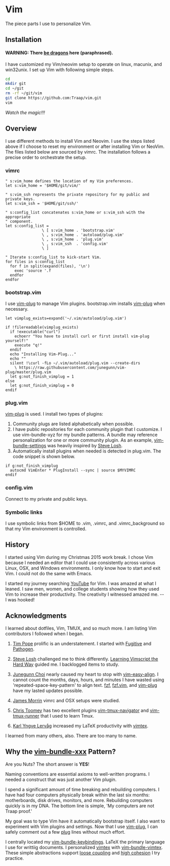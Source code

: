# Vim
The piece parts I use to personalize Vim.

## Installation 
#### **WARNING:** There [be dragons](https://github.com/tpope/tpope) here (paraphrased).
I have customized my Vim/neovim setup to operate on linux, macunix, and
win32unix.  I set up Vim with following simple steps.

```bash
cd 
mkdir git
cd ~/git
rm -rf ~/git/vim
git clone https://github.com:Traap/vim.git
vim
```
*Watch the magic!!!*

## Overview
I use different methods to install Vim and Neovim.  I use the steps listed above
if I choose to reset my environment or after installing Vim or NeoVim.  The
files listed below are sourced by vimrc.  The installation follows a precise
order to orchestrate the setup.

### vimrc

```vim
" s:vim_home defines the location of my Vim preferences.
let s:vim_home = '$HOME/git/vim/'

" s:vim_ssh represents the private repository for my public and private keys. 
let s:vim_ssh = '$HOME/git/ssh/'

" s:config_list concatenates s:vim_home or s:vim_ssh with the appropriate
" component. 
let s:config_list = 
                \ [ s:vim_home . 'bootstrap.vim'
                \ , s:vim_home . 'autoload/plug.vim'
                \ , s:vim_home . 'plug.vim'
                \ , s:vim_ssh  . 'config.vim'
                \ ]

" Iterate s:config_list to kick-start Vim. 
for files in s:config_list
  for f in split(expand(files), '\n')
    exec 'source '.f
  endfor
endfor

``` 

### bootstrap.vim
I use [vim-plug](https://github.com/junegunn/vim-plug) to manage Vim plugins.
bootstrap.vim installs [vim-plug](https://github.com/junegunn/vim-plug) when
necessary.

```vim
let vimplug_exists=expand('~/.vim/autoload/plug.vim')

if !filereadable(vimplug_exists)
  if !executable("curl")
    echoerr "You have to install curl or first install vim-plug yourself!"
    execute "q!"
  endif
  echo "Installing Vim-Plug..."
  echo ""
  silent !\curl -fLo ~/.vim/autoload/plug.vim --create-dirs
    \ https://raw.githubusercontent.com/junegunn/vim-plug/master/plug.vim
  let g:not_finish_vimplug = 1 
else
  let g:not_finish_vimplug = 0 
endif
```

### plug.vim
[vim-plug](https://github.com/junegunn/vim-plug) is used.  I install two types
of plugins:
1. Community plugs are listed alphabetically when possible.
2. I have public repositories for each community plugin that I customize.  I use
   vim-bundle-xyz for my bundle patterns.  A bundle may reference
   personalization for one or more community plugin.   As an example,
   [vim-bundle-settings](https://github.com/Traap/vim-bundle-settings) was
   heavily inspired by [Steve Losh](https://github.com/sjl).
3. Automatically install plugins when needed is detected in plug.vim.  The
   code snippet is shown below.
```vim
if g:not_finish_vimplug
  autocmd VimEnter * PlugInstall --sync | source $MYVIMRC
endif
```

### config.vim
Connect to my private and public keys.

### Symbolic links
I use symbolic links from $HOME to .vim, .vimrc, and .vimrc_background so that
my Vim environment is controlled.

## History
I started using Vim during my Christmas 2015 work break.  I chose Vim because I
needed an editor that I could use consistently across various Linux, OSX, and
Windows environments.  I only know how to start and exit Vim.  I could not do
the same with Emacs.  

I started my journey searching [YouTube](https://www.youtube.com) for Vim.  I
was amazed at what I leaned.  I saw men, women, and college students showing how
they used Vim to increase their productivity.  The creativity I witnessed amazed
me. -- I was hooked!

## Acknowledgments
I learned about dotfiles, Vim, TMUX, and so much more.  I am listing Vim
contributors I followed when I began.

1. [Tim Pope](https://github.com/tpope) prolific is an understatement.  I
   started with [Fugitive](https://github.com/tpope/vim-fugitive) and
   [Pathogen](https://github.com/tpope/vim-pathogen).   
2. [Steve Losh](https://github.com/sjl) challenged me to think differently.
   [Learning Vimscript the Hard Way](https://learnvimscriptthehardway.stevelosh.com/)
   guided me.  I backlogged items to study. 

3. [Junegunn Choi](https://github.com/junegunn/) nearly caused my heart to stop
   with [vim-easy-align](https://github.com/junegunn/vim-easy-align).  I cannot
   count the months, days, hours, and minutes I have wasted using
   'repeated-space-key-pattern' to align text.
   [fzf](https://github.com/junegunn/fzf),
   [fzf.vim](https://github.com/junegunn/fzf.vim),  and
   [vim-plug](https://github.com/junegunn/vim-plug) have my lasted updates
   possible.

4. [James Morrin](https://github.com/treasonx) vimrc and OSX setups were
   studied.  

5. [Chris Toomey](https://github.com/christoomey) has two excellent plugins
   [vim-tmux-navigator](https://github.com/christoomey/vim-tmux-navigator) and
   [vim-tmux-runner](https://github.com/christoomey/vim-tmux-runner) that I used
   to learn Tmux.

6. [Karl Yngve Lervåg](https://github.com/lervag) increased my LaTeX
   productivity with [vimtex](https://github.com/lervag/vimtex).

I learned from many others, also.  There are too many to name.

## Why the [vim-bundle-xxx](https://github.com/Traap/vim-bundle-settings) Pattern?
Are you Nuts?  The short answer is **YES**!

Naming conventions are essential axioms to well-written programs.   I needed a
construct that was just another Vim plugin.

I spend a significant amount of time breaking and rebuilding computers.  I have
had four computers physically break within the last six months: motherboards,
disk drives, monitors, and more.  Rebuilding computers quickly is in my DNA.
The bottom line is simple, 'My computers are not Traap proof.'

My goal was to type Vim have it automatically bootstrap itself.  I also want to
experiment with Vim plugins and settings. Now that I use
[vim-plug](https://github.com/junegunn/vim-plug), I can safely comment out a few
[plug](https://github.com/Traap/vim/blob/master/plug.vim)  lines without much
effort.

I centrally located my
[vim-bundle-keybindings](https://github.com/Traap/vim-bundle-keybindings/blob/master/plugin/bundle-keybindings.vim).
LaTeX the primary language I use for writtiig documents.  I personalized
[vimtex](https://github.com/lervag/vimtex) with
[vim-bundle-vimtex](https://github.com/Traap/vim-bundle-vimtex/blob/master/plugin/bundle-vimtex.vim).
These simple abstractions support [loose
coupling](https://en.wikipedia.org/wiki/Coupling_(computer_programming)) and
[high cohesion](https://en.wikipedia.org/wiki/Cohesion_(computer_science)) I try
practice.
